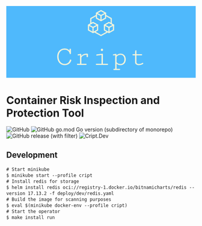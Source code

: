 ![facebook_cover_photo_1.png](static%2Fbranding%2Ffacebook_cover_photo_1.png)

# Container Risk Inspection and Protection Tool 

![GitHub](https://img.shields.io/github/license/launchboxio/cript)
![GitHub go.mod Go version (subdirectory of monorepo)](https://img.shields.io/github/go-mod/go-version/launchboxio/cript)
![GitHub release (with filter)](https://img.shields.io/github/v/release/launchboxio/cript)
![Cript.Dev](https://img.shields.io/cript.dev)

## Development

```shell
# Start minikube 
$ minikube start --profile cript 
# Install redis for storage
$ helm install redis oci://registry-1.docker.io/bitnamicharts/redis --version 17.13.2 -f deploy/dev/redis.yaml
# Build the image for scanning purposes
$ eval $(minikube docker-env --profile cript)
# Start the operator 
$ make install run
```
